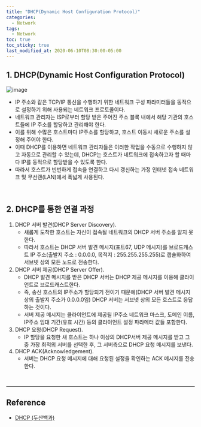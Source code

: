 ```yaml
---
title: "DHCP(Dynamic Host Configuration Protocol)"
categories:
  - Network
tags:
  - Network
toc: true
toc_sticky: true
last_modified_at: 2020-06-10T08:30:00-05:00
---
```


## 1. DHCP(Dynamic Host Configuration Protocol)

![image](https://user-images.githubusercontent.com/56240505/77391297-c5156300-6ddb-11ea-9741-b3802286352d.png)

* IP 주소와 같은 TCP/IP 통신을 수행하기 위한 네트워크 구성 파라미터들을 동적으로 설정하기 위해 사용되는 네트워크 프로토콜이다.
* 네트워크 관리자는 ISP로부터 할당 받은 주어진 주소 블록 내에서 해당 기관의 호스트들에 IP 주소를 할당하고 관리해야 한다.
* 이를 위해 수많은 호스트마다 IP주소를 할당하고, 호스트 이동시 새로운 주소를 설정해 주어야 한다.
* 이때 DHCP를 이용하면 네트워크 관리자들은 이러한 작업을 수동으로 수행하지 않고 자동으로 관리할 수 있는데, DHCP는 호스트가 네트워크에 접속하고자 할 때마다 IP를 동적으로 할당받을 수 있도록 한다.
* 따라서 호스트가 빈번하게 접속을 연결하고 다시 갱신하는 가정 인터넷 접속 네트워크 및 무선랜(LAN)에서 폭넓게 사용된다.

<br>

## 2. DHCP를 통한 연결 과정

1. DHCP 서버 발견(DHCP Server Discovery).
	* 새롭게 도착한 호스트는 자신이 접속될 네트워크의 DHCP 서버 주소를 알지 못한다.
	* 따라서 호스트는 DHCP 서버 발견 메시지(포트67, UDP 메시지)를 브로드캐스트 IP 주소(출발지 주소 : 0.0.0.0, 목적지 : 255.255.255.255)로 캡슐화하여 서브넷 상의 모든 노드로 전송한다.
2. DHCP 서버 제공(DHCP Server Offer).
	* DHCP 발견 메시지를 받은 DHCP 서버는 DHCP 제공 메시지를 이용해 클라이언트로 브로드캐스트한다.
	* 즉, 송신 호스트의 IP주소가 할당되기 전이기 때문에(DHCP 서버 발견 메시지 상의 출발지 주소가 0.0.0.0임) DHCP 서버는 서브넷 상의 모든 호스트로 응답하는 것이다.
	* 서버 제공 메시지는 클라이언트에 제공될 IP주소 네트워크 마스크, 도메인 이름, IP주소 임대 기간(유효 시간) 등의 클라이언트 설정 파라메터 값들 포함한다.
3. DHCP 요청(DHCP Request).
	* IP 할당을 요청한 새 호스트는 하나 이상의 DHCP서버 제공 메시지를 받고 그 중 가장 최적의 서버를 선택한 후, 그 서버측으로 DHCP 요청 메시지를 보낸다.
4. DHCP ACK(Acknowledgement).
	* 서버는 DHCP 요청 메시지에 대해 요청된 설정을 확인하는 ACK 메시지를 전송한다.

<br>

---

## Reference

* [DHCP (두산백과)](https://terms.naver.com/entry.nhn?docId=2835899&cid=40942&categoryId=32851)
